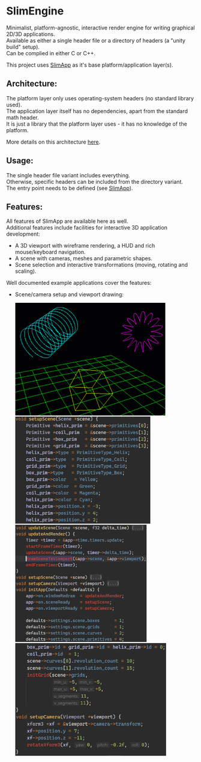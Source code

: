# SlimEngine

Minimalist, platform-agnostic, interactive render engine for writing graphical 2D/3D applications.<br>
Available as either a single header file or a directory of headers (a "unity build" setup).<br>
Can be complied in either C or C++.<br>

This project uses [SlimApp](https://github.com/HardCoreCodin/SlimApp) as it's base platform/application layer(s).

Architecture:
-
The platform layer only uses operating-system headers (no standard library used).<br>
The application layer itself has no dependencies, apart from the standard math header.<br>
It is just a library that the platform layer uses - it has no knowledge of the platform.<br>

More details on this architecture [here](https://youtu.be/Ev_TeQmus68).

Usage:
-
The single header file variant includes everything.<br>
Otherwise, specific headers can be included from the directory variant.<br>
The entry point needs to be defined (see [SlimApp](https://github.com/HardCoreCodin/SlimApp)). <br>

Features:
-
All features of SlimApp are available here as well.<br>
Additional features include facilities for interactive 3D application development:<br>
* A 3D viewport with wireframe rendering, a HUD and rich mouse/keyboard navigation.<br>
* A scene with cameras, meshes and parametric shapes.<br>
* Scene selection and interactive transformations (moving, rotating and scaling).

Well documented example applications cover the features:<br>

* Scene/camera setup and viewport drawing:<br>
  <p float="left">
    <img src="src/examples/1_scene.gif" alt="1_scene" height="300">
    <img src="src/examples/1_scene_setup_c.png" alt="1_scene_setup_code" width="360">
    <img src="src/examples/1_scene_initialization_and_viewport_drawing_c.png" alt="1_scene_initialization_and_viewport_drawing_code" width="350">
    <img src="src/examples/1_scene_and_camera_setup_c.png" alt="1_scene_and_camera_setup_code" height="300">
  </p>